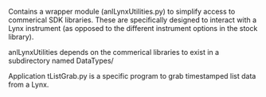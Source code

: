 Contains a wrapper module (anlLynxUtilities.py) to simplify access to commerical SDK libraries. These are specifically designed to
interact with a Lynx instrument (as opposed to the different instrument options in the stock library). 

anlLynxUtilities depends on the commerical libraries to exist in a subdirectory named DataTypes/

Application tListGrab.py is a specific program to grab timestamped list data from a Lynx. 

